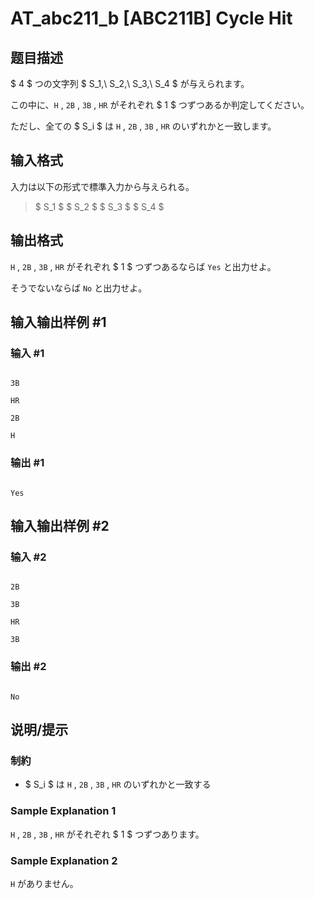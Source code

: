 # AT_abc211_b [ABC211B] Cycle Hit

## 题目描述

[problemUrl]: https://atcoder.jp/contests/abc211/tasks/abc211_b

$ 4 $ つの文字列 $ S_1,\ S_2,\ S_3,\ S_4 $ が与えられます。  
 この中に、`H` , `2B` , `3B` , `HR` がそれぞれ $ 1 $ つずつあるか判定してください。   
 ただし、全ての $ S_i $ は `H` , `2B` , `3B` , `HR` のいずれかと一致します。

## 输入格式

入力は以下の形式で標準入力から与えられる。

> $ S_1 $ $ S_2 $ $ S_3 $ $ S_4 $

## 输出格式

`H` , `2B` , `3B` , `HR` がそれぞれ $ 1 $ つずつあるならば `Yes` と出力せよ。  
 そうでないならば `No` と出力せよ。

## 输入输出样例 #1

### 输入 #1

```
3B
HR
2B
H
```

### 输出 #1

```
Yes
```

## 输入输出样例 #2

### 输入 #2

```
2B
3B
HR
3B
```

### 输出 #2

```
No
```

## 说明/提示

### 制約

- $ S_i $ は `H` , `2B` , `3B` , `HR` のいずれかと一致する

### Sample Explanation 1

`H` , `2B` , `3B` , `HR` がそれぞれ $ 1 $ つずつあります。

### Sample Explanation 2

`H` がありません。